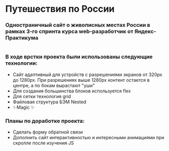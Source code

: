 # Путешествия по России
### Одностраничный сайт о живописных местах России в рамках 3-го спринта курса web-разработчик от Яндекс-Практикума

#
#
#

### В ходе врстки проекта были использованы следующие технологии:
- Сайт адаптивный для устройств с разрешениями экранов от 320px до 1280px. При разрешениях выше 1280px контент остается в центре, а по бокам вырастают "уши"
- Для создания большинства блоков используется flex 
- Для сетки технология grid
- Файловая структура БЭМ Nested
- ✨Magic ✨

### Планы по доработке проекта:

- Сделать форму обратной связи
- Дополнить сайт интерактивностью и интересными анимациями при скролле после изучения JS


